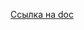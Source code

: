 [Ссылка на doc](https://docs.google.com/document/d/1-7kPeYAbZo_NY78skb5Izb1peYbkDruXpPexrcjggew/edit?usp=sharing)
